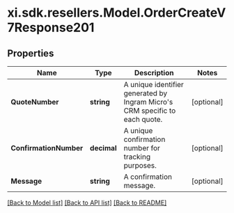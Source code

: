 # xi.sdk.resellers.Model.OrderCreateV7Response201

## Properties

Name | Type | Description | Notes
------------ | ------------- | ------------- | -------------
**QuoteNumber** | **string** | A unique identifier generated by Ingram Micro&#39;s CRM specific to each quote. | [optional] 
**ConfirmationNumber** | **decimal** | A unique confirmation number for tracking purposes. | [optional] 
**Message** | **string** | A confirmation message. | [optional] 

[[Back to Model list]](../README.md#documentation-for-models) [[Back to API list]](../README.md#documentation-for-api-endpoints) [[Back to README]](../README.md)


